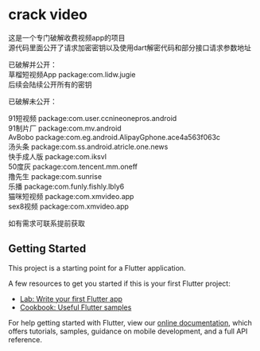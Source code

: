 # crack video

这是一个专门破解收费视频app的项目   
源代码里面公开了请求加密密钥以及使用dart解密代码和部分接口请求参数地址   

已破解并公开：  
草榴短视频App package:com.lidw.jugie  
后续会陆续公开所有的密钥  

已破解未公开：

91短视频 package:com.user.ccnineonepros.android  
91制片厂 package:com.mv.android  
AvBobo package:com.eg.android.AlipayGphone.ace4a563f063c  
汤头条 package:com.ss.android.atricle.one.news  
快手成人版 package:com.iksvl  
50度灰 package:com.tencent.mm.oneff  
撸先生 package:com.sunrise  
乐播 package:com.funly.fishly.lbly6  
猫咪短视频 package:com.xmvideo.app  
sex8视频 package:com.xmvideo.app  

如有需求可联系提前获取


## Getting Started

This project is a starting point for a Flutter application.

A few resources to get you started if this is your first Flutter project:

- [Lab: Write your first Flutter app](https://flutter.dev/docs/get-started/codelab)
- [Cookbook: Useful Flutter samples](https://flutter.dev/docs/cookbook)

For help getting started with Flutter, view our
[online documentation](https://flutter.dev/docs), which offers tutorials,
samples, guidance on mobile development, and a full API reference.
